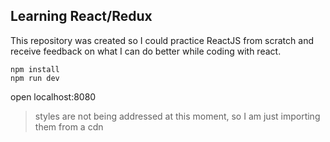 Learning React/Redux
-----

This repository was created so I could practice ReactJS from scratch and receive feedback on what I can do better while coding with react.

```
npm install
npm run dev
```

open localhost:8080

> styles are not being addressed at this moment, so I am just importing them from a cdn
